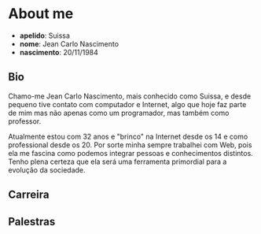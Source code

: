 # About me

- **apelido**: Suissa
- **nome**: Jean Carlo Nascimento
- **nascimento**: 20/11/1984

## Bio


Chamo-me Jean Carlo Nascimento, mais conhecido como Suissa, e desde pequeno tive contato com computador e Internet, algo que hoje faz parte de mim mas não apenas como um programador, mas também como professor.

Atualmente estou com 32 anos e "brinco" na Internet desde os 14 e como professional desde os 20. Por sorte minha sempre trabalhei com Web, pois ela me fascina como podemos integrar pessoas e conhecimentos distintos. Tenho plena certeza que ela será uma ferramenta primordial para a evolução da sociedade.


## Carreira

## Palestras
